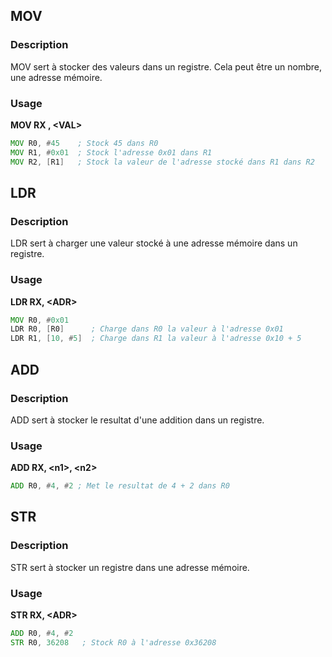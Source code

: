 
## __MOV__

### Description

MOV sert à stocker des valeurs dans un registre. Cela peut être un nombre, une adresse mémoire.

### Usage

**MOV RX , \<VAL>**
 
```asm
MOV R0, #45    ; Stock 45 dans R0
MOV R1, #0x01  ; Stock l'adresse 0x01 dans R1
MOV R2, [R1]   ; Stock la valeur de l'adresse stocké dans R1 dans R2
```


## __LDR__

### Description

LDR sert à charger une valeur stocké à une adresse mémoire dans un registre.

### Usage

**LDR RX, \<ADR>**

```asm
MOV R0, #0x01
LDR R0, [R0]      ; Charge dans R0 la valeur à l'adresse 0x01
LDR R1, [10, #5]  ; Charge dans R1 la valeur à l'adresse 0x10 + 5
```


## __ADD__

### Description

ADD sert à stocker le resultat d'une addition dans un registre.

### Usage

**ADD RX, \<n1>, \<n2>**

```asm
ADD R0, #4, #2 ; Met le resultat de 4 + 2 dans R0
```


## __STR__

### Description

STR sert à stocker un registre dans une adresse mémoire.

### Usage

**STR RX, \<ADR>**

```asm
ADD R0, #4, #2
STR R0, 36208   ; Stock R0 à l'adresse 0x36208
```


## 

